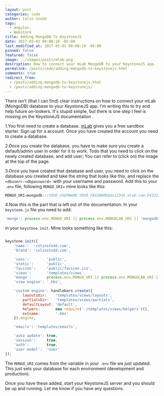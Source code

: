 ```yaml
---
layout: post
categories: code
author: Colin Stodd
tags:
  - Angular,
  - Webstorm
title: Adding MongoDB To KeystoneJS
date: 2017-03-01 00:00:10 -05:00
last_modified_at: 2017-03-01 00:00:10 -05:00
pinned: false
featured: false
image: ../images/posts/mlab.png
description: How to connect your mLab MongoDB to your KeystoneJS app.
permalink: /posts/code/adding-mongodb-to-keystonejs.html
comments: true
redirect_from:
  - /posts/adding-mongodb-to-keystonejs.html
  - /posts/adding-mongodb-to-keystonejs/
---
```


 There isn't (that I can find) clear instructions on how to connect your mLab (MongoDB) database to your KeystoneJS app. I'm writing this to try and help future on-lookers. It's stupid simple, but there is one step I feel is missing on the KeystoneJS documentation .

1.You first need to create a database. <a href="https://mlab.com/" target="_blank" rel="noopener">mLab</a> gives you a free sandbox starter. Sign up for a account. Once you have created the account you need to create a database.

2.Once you create the database, you have to make sure you create a default/admin user in order for it to work. Todo that you need to click on the newly created database, and add user; You can refer to (click on) the image at the top of the page.

3.Once you have created that database and user, you need to click on the database you created and take the string that looks like this, and replace the `<dbuser>:<dbpassword> `with your username and password. Add this to your `.env` file, following `MONGO_URI=` mine looks like this:


```javascript
MONGO_URI=mongodb://YOUR_USERNAME:YOUR_PASSWORD@ds12345.mlab.com:54321/colinstoddcom
```

4.Now this is the part that is left out of the documentation. In your `keystone.js` file you need to add:

```javascript
'mongo': process.env.MONGO_URI || process.env.MONGOLAB_URI || 'mongodb://localhost/colinstodd',
```

in your `keystone.init`. Mine looks something like this:

```javascript

keystone.init({
    'name':  'colinstodd.com',
    'brand': 'colinstodd.com',

    'sass':        'public',
    'static':      'public',
    'favicon':     'public/favicon.ico',
    'views':       'templates/views',
    'mongo':       process.env.MONGO_URI || process.env.MONGOLAB_URI || 'mongodb://localhost/colinstodd-com', // ADD HERE
    'view engine': '.hbs',

    'custom engine': handlebars.create({
        layoutsDir:    'templates/views/layouts',
        partialsDir:   'templates/views/partials',
        defaultLayout: 'default',
        helpers:       new require('./templates/views/helpers')(),
        extname:       '.hbs'
    }).engine,

    'emails': 'templates/emails',

    'auto update': true,
    'session':     true,
    'auth':        true,
    'user model':  'User'
});
```


The  `MONGO_URI` comes from the variable in your `.env` file we just updated. This just sets your database for each environment (development and production).

Once you have these added, start your KeystoneJS server and you should be up and running.  Let me know if you have any questions.
